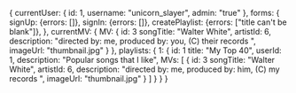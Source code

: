 {
  currentUser: {
    id: 1,
    username: "unicorn_slayer",
    admin: "true"
  },
  forms: {
    signUp: {errors: []},
    signIn: {errors: []},
    createPlaylist: {errors: ["title can't be blank"]},
  },
  currentMV: {
    MV: {
      id: 3
      songTitle: "Walter White",
      artistId: 6,
      description: "directed by: me, produced by: you, (C) their records ",
      imageUrl: "thumbnail.jpg"
    }
  },
  playlists: {
    1: {
      id: 1
      title: "My Top 40",
      userId: 1,
      description: "Popular songs that I like",
      MVs: [
        {
          id: 3
          songTitle: "Walter White",
          artistId: 6,
          description: "directed by: me, produced by: him, (C) my records ",
          imageUrl: "thumbnail.jpg"
        }
      ]
    }
  }
}
